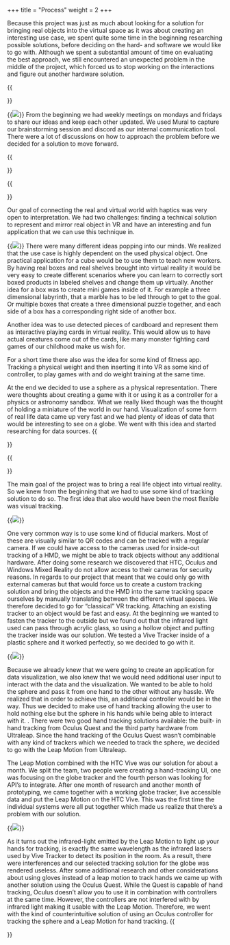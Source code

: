 +++
title = "Process"
weight = 2
+++

Because this project was just as much about looking for a solution for bringing real objects into the virtual space as it was about creating an interesting use case, we spent quite some time in the beginning researching possible solutions, before deciding on the hard- and software we would like to go with. Although we spent a substantial amount of time on evaluating the best approach, we still encountered an unexpected problem in the middle of the project,  which forced us to stop working on the interactions and figure out another hardware solution.

{{<section title="Organizational">}}

{{<image src="pr_brainstorming.jpg" caption="our first brainstorming session">}}
From the beginning we had weekly meetings on mondays and fridays to share our ideas and keep each other updated. We used Mural to capture our brainstorming session and discord as our internal communication tool. There were a lot of discussions on how to approach the problem before we decided for a solution to move forward.

{{</section>}}



{{<section title="Applications">}}

Our goal of connecting the real and virtual world with haptics was very open to interpretation. We had two challenges: finding a technical solution to represent and mirror real object in VR and have an interesting and fun application that we can use this technique in.

{{<image src="pr_brainstorming_application.jpg" caption="application ideas collected on mural">}}
There were many different ideas popping into our minds. We realized that the use case is highly dependent on the used physical object. 
One practical application for a cube would be to use them to teach new workers. By having real boxes and real shelves brought into virtual reality it would be very easy to create different scenarios where you can learn to correctly sort boxed products in labeled shelves and change them up virtually. Another idea for a box was to create mini games inside of it. For example a three dimensional labyrinth, that a marble has to be led through to get to the goal. Or multiple boxes that create a three dimensional puzzle together, and each side of a box has a corresponding right side of another box.

Another idea was to use detected pieces of cardboard and represent them as interactive playing cards in virtual reality. This would allow us to have actual creatures come out of the cards, like many monster fighting card games of our childhood make us wish for.

For a short time there also was the idea for some kind of fitness app. Tracking a physical weight and then inserting it into VR as some kind of controller, to play games with and do weight training at the same time.

At the end we decided to use a sphere as a physical representation. There were thoughts about creating a game with it or using it as a controller for a physics or astronomy sandbox. What we really liked though was the thought of holding a miniature of the world in our hand. Visualization of some form of real life data came up very fast and we had plenty of ideas of data that would be interesting to see on a globe. We went with this idea and started researching for data sources.
{{</section>}}


{{<section title="Techniques">}}

The main goal of the project was to bring a real life object into virtual reality. So we knew from the beginning that we had to use some kind of tracking solution to do so. The first idea that also would have been the most flexible was visual tracking.

{{<image src="pr_aruco.jpg" caption="fiducial markers">}}

One very common way is to use some kind of fiducial markers. Most of these are visually similar to QR codes and can be tracked with a regular camera. If we could have access to the cameras used for inside-out tracking of a HMD, we might be able to track objects without any additional hardware. After doing some research we discovered that HTC, Oculus and Windows Mixed Reality do not allow access to their cameras for security reasons. In regards to our project that meant that we could only go with external cameras but that would force us to create a custom tracking solution and bring the objects and the HMD into the same tracking space ourselves by manually translating between the different virtual spaces.
We therefore decided to go for “classical” VR tracking. Attaching an existing tracker to an object would be fast and easy. At the beginning we wanted to fasten the tracker to the outside but we found out that the infrared light used can pass through acrylic glass, so using a hollow object and putting the tracker inside was our solution. We tested a Vive Tracker inside of a plastic sphere and it worked perfectly, so we decided to go with it.

{{<image src="pr_vive_tracker.jpg" caption="initial version of the controller">}}

Because we already knew that we were going to create an application for data visualization, we also knew that we would need additional user input to interact with the data and the visualization. We wanted to be able to hold the sphere and pass it from one hand to the other without any hassle. We realized that in order to achieve this, an additional controller would be in the way. Thus we decided to make use of hand tracking allowing the user to hold nothing else but the sphere in his hands while being able to interact with it. . There were two good hand tracking solutions available: the built- in hand tracking from Oculus Quest and the third party hardware from Ultraleap. Since the hand tracking of the Oculus Quest wasn’t combinable with any kind of trackers which we needed to track the sphere, we decided to go with the Leap Motion from Ultraleap.

The Leap Motion combined with the HTC Vive was our solution for about a month. We split the team, two people were creating a hand-tracking UI, one was focusing on the globe tracker and the fourth person was looking for API’s to integrate. After one month of research and another month of prototyping, we came together with a working globe tracker, live accessible data and put the Leap Motion on the HTC Vive. This was the first time the individual systems were all put together which made us realize that there’s a problem with our solution.

{{<image src="pr_leap_vive_bug.gif" caption="Infraredlight interfering with the vive tracker">}}

As it turns out the infrared-light emitted by the Leap Motion to light up your hands for tracking, is exactly the same wavelength as the infrared lasers used by Vive Tracker to detect its position in the room. As a result, there were interferences and our selected tracking solution for the globe was rendered useless. After some additional research and other considerations about using gloves instead of a leap motion to track hands we came up with another solution using the Oculus Quest. While the Quest is capable of hand tracking, Oculus doesn’t allow you to use it in combination with controllers at the same time. However, the controllers are not interfered with by infrared light making it usable with the Leap Motion. Therefore, we went with the kind of counterintuitive solution of using an Oculus controller for tracking the sphere and a Leap Motion for hand tracking.
{{</section>}}
